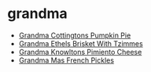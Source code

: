 # grandma

 * [Grandma Cottingtons Pumpkin Pie](index/g/grandma-cottingtons-pumpkin-pie-920.json)
 * [Grandma Ethels Brisket With Tzimmes](index/g/grandma-ethels-brisket-with-tzimmes-231787.json)
 * [Grandma Knowltons Pimiento Cheese](index/g/grandma-knowltons-pimiento-cheese-356327.json)
 * [Grandma Mas French Pickles](index/g/grandma-mas-french-pickles.json)
